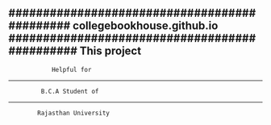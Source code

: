 #############################################
        collegebookhouse.github.io
##############################################
                This project 
----------------------------------------------
                Helpful for
----------------------------------------------
             B.C.A Student of 
----------------------------------------------
            Rajasthan University 
